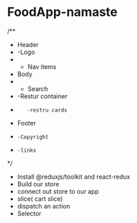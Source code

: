 # FoodApp-namaste
/**
 *  Header
 *    -Logo
 *    - Nav items
 *  Body
 *    - Search
 *    -Restur container
 *        -restru cards
 *  Footer
 *     -Copyright
 *     -links
 */


  <!-- redux tool kit i have use to store items in cart -->
 - Install @reduxjs/toolkit and react-redux
 - Build our store
 - connect out store to our app
 - slice( cart slice)
 - dispatch an action
 - Selector
